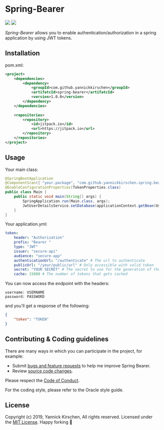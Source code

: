 # Spring-Bearer

![](https://github.com/yannickkirschen/spring-bearer/workflows/Maven%20clean%20install/badge.svg)
[![](https://jitpack.io/v/yannickkirschen/spring-bearer.svg)](https://jitpack.io/#yannickkirschen/spring-bearer)

*Spring-Bearer* allows you to enable authentication/authorization in a spring application by using JWT tokens.

## Installation

pom.xml:
```xml
<project>
    <dependencies>
        <dependency>
            <groupId>com.github.yannickkirschen</groupId>
            <artifatcId>spring-bearer</artifatcId>
            <version>1.0.0</version>
        </dependency>
    </dependencies>
    
    <repositories>
        <repository>
            <id>jitpack.io</id>
            <url>https://jitpack.io</url>
        </repository>
    </repositories>
</project>
```

## Usage

Your main class:
```java
@SpringBootApplication
@ComponentScan({ "your.package", "com.github.yannickkirschen.spring.bearer" })
@EnableConfigurationProperties(TokenProperties.class)
public class Main {
    public static void main(String[] args) {
        SpringApplication.run(Main.class, args);
        JwtUserDetailsService.setDatabase(applicationContext.getBean(UserService.class)); // UserService is the implementation of JwtUserDatabase
    }
}
```

Your application.yml:
```yaml
token:
    header: "Authorization"
    prefix: "Bearer "
    type: "JWT"
    issuer: "secure-api"
    audience: "secure-app"
    authenticationUrl: "/authenticate" # The url to authenticate
    publicUrl: "/your/public/url" # Only accessible with valid token
    secret: "YOUR SECRET" # The secret to use for the generation of the token
    cache: 15000 # The number of tokens that gets cached
```

You can now access the endpoint with the headers:

```
username: USERNAME
password: PASSWORD
```

and you'll get a response of the following:

```json
{
    "token": "TOKEN"
}
```

## Contributing & Coding guidelines

There are many ways in which you can participate in the project, for example:

* Submit [bugs and feature requests](https://github.com/yannickkirschen/spring-bearer/issues) to help me improve Spring Bearer.
* Review [source code changes](https://github.com/yannickkirschen/spring-bearer/pulls).

Please respect the [Code of Conduct](https://www.contributor-covenant.org/version/1/4/code-of-conduct.html).

For the coding style, please refer to the Oracle style guide.

## License

Copyright (c) 2019, Yannick Kirschen, All rights reserved.
Licensed under the [MIT License](https://github.com/yannickkirschen/spring-bearer/blob/master/LICENSE).
Happy forking :fork_and_knife:
